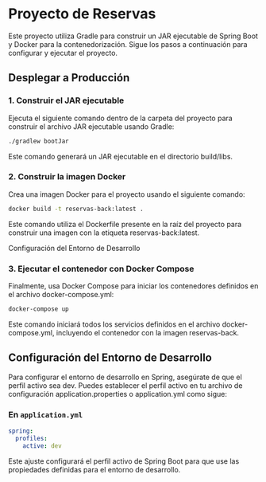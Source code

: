 # Proyecto de Reservas

Este proyecto utiliza Gradle para construir un JAR ejecutable de Spring Boot y Docker para la contenedorización. Sigue los pasos a continuación para configurar y ejecutar el proyecto.

## Desplegar a Producción

### 1. Construir el JAR ejecutable

Ejecuta el siguiente comando dentro de la carpeta del proyecto para construir el archivo JAR ejecutable usando Gradle:

```sh
./gradlew bootJar
```
Este comando generará un JAR ejecutable en el directorio build/libs.

### 2. Construir la imagen Docker
Crea una imagen Docker para el proyecto usando el siguiente comando:
```sh
docker build -t reservas-back:latest .
```
Este comando utiliza el Dockerfile presente en la raíz del proyecto para construir una imagen con la etiqueta reservas-back:latest.

Configuración del Entorno de Desarrollo

### 3. Ejecutar el contenedor con Docker Compose
Finalmente, usa Docker Compose para iniciar los contenedores definidos en el archivo docker-compose.yml:
```sh
docker-compose up
```
Este comando iniciará todos los servicios definidos en el archivo docker-compose.yml, incluyendo el contenedor con la imagen reservas-back.

## Configuración del Entorno de Desarrollo
Para configurar el entorno de desarrollo en Spring, asegúrate de que el perfil activo sea dev. Puedes establecer el perfil activo en tu archivo de configuración application.properties o application.yml como sigue:

### En `application.yml`
```yaml
spring:
  profiles:
    active: dev
```
Este ajuste configurará el perfil activo de Spring Boot para que use las propiedades definidas para el entorno de desarrollo.
